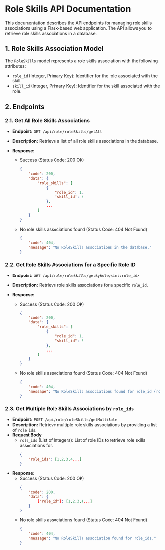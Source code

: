 # Role Skills API Documentation

This documentation describes the API endpoints for managing role skills associations using a Flask-based web application. The API allows you to retrieve role skills associations in a database.

## 1. Role Skills Association Model

The `RoleSkills` model represents a role skills association with the following attributes:

- `role_id` (Integer, Primary Key): Identifier for the role associated with the skill.
- `skill_id` (Integer, Primary Key): Identifier for the skill associated with the role.

## 2. Endpoints

### 2.1. Get All Role Skills Associations

- **Endpoint:** `GET /api/role/roleSkills/getAll`
- **Description:** Retrieve a list of all role skills associations in the database.
- **Response:**

  - Success (Status Code: 200 OK)
    ```json
    {
        "code": 200,
        "data": {
            "role_skills": [
                {
                    "role_id": 1,
                    "skill_id": 2
                },
                ...
            ]
        }
    }
    ```

  - No role skills associations found (Status Code: 404 Not Found)
    ```json
    {
        "code": 404,
        "message": "No RoleSkills associations in the database."
    }
    ```

### 2.2. Get Role Skills Associations for a Specific Role ID

- **Endpoint:** `GET /api/role/roleSkills/getByRole/<int:role_id>`
- **Description:** Retrieve role skills associations for a specific `role_id`.
- **Response:**

  - Success (Status Code: 200 OK)
    ```json
    {
        "code": 200,
        "data": {
            "role_skills": [
                {
                    "role_id": 1,
                    "skill_id": 2
                },
                ...
            ]
        }
    }
    ```

  - No role skills associations found (Status Code: 404 Not Found)
    ```json
    {
        "code": 404,
        "message": "No RoleSkills associations found for role_id {role_id}."
    }
    ```

### 2.3. Get Multiple Role Skills Associations by `role_ids`

- **Endpoint:** `POST /api/role/roleSkills/getMultiRole`
- **Description:** Retrieve multiple role skills associations by providing a list of `role_ids`.
- **Request Body**
  - `role_ids` (List of Integers): List of role IDs to retrieve role skills associations for.
    ```json
    {
        "role_ids": [1,2,3,4...]
    }
    ```
- **Response:**
  - Success (Status Code: 200 OK)
    ```json
    {
        "code": 200,
        "data": {
            ["role_id"]: [1,2,3,4...]
        }
    }
    ```
  - No role skills associations found (Status Code: 404 Not Found)
    ```json
    {
        "code": 404,
        "message": "No RoleSkills association found for role_ids."
    }
    ```